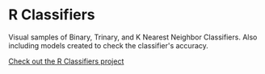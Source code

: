 <link rel="stylesheet" href="/assets/css/main.css">

# R Classifiers

Visual samples of Binary, Trinary, and K Nearest Neighbor Classifiers.  Also including models created to check the classifier's accuracy.

[Check out the R Classifiers project](R-Classifiers)

